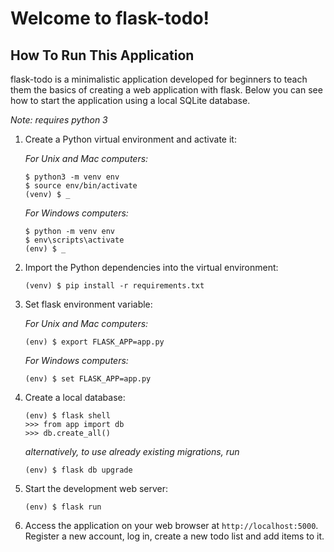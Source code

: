 # Welcome to flask-todo!


## How To Run This Application

flask-todo is a minimalistic application developed for beginners to teach them the basics of creating a web application with flask. Below you can see how to start the application using a local SQLite database.

*Note: requires python 3*

1. Create a Python virtual environment and activate it:

    *For Unix and Mac computers:*

    ```
    $ python3 -m venv env
    $ source env/bin/activate
    (venv) $ _
    ```

    *For Windows computers:*

    ```
    $ python -m venv env
    $ env\scripts\activate
    (env) $ _
    ```

2. Import the Python dependencies into the virtual environment:

    ```
    (venv) $ pip install -r requirements.txt
    ```

3. Set flask environment variable:

    *For Unix and Mac computers:*

    ```
    (env) $ export FLASK_APP=app.py

    ```

    *For Windows computers:*

    ```
    (env) $ set FLASK_APP=app.py

    ```

4. Create a local database:

    ```
    (env) $ flask shell
    >>> from app import db
    >>> db.create_all()

    ```
    *alternatively, to use already existing migrations, run*

    ```
    (env) $ flask db upgrade
    ```

4. Start the development web server:

    ```
    (env) $ flask run
    ```

5. Access the application on your web browser at `http://localhost:5000`. Register a new account, log in, create a new todo list and add items to it.
